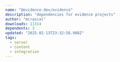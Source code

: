 ```yaml
---
name: "@evidence-dev/evidence"
description: "dependencies for evidence projects"
author: "mcrascal"
downloads: 11314
dependents: 3
updated: "2025-02-13T23:32:58.988Z"
tags: 
  - server
  - content
  - integration
---
```

